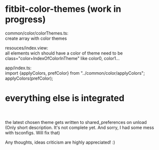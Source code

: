 # fitbit-color-themes (work in progress)
common/color/colorThemes.ts:<br>
create array with color themes

resouces/index.view:<br>
all elements wich should have a color of theme need to be class="color+IndexOfColorInTheme" like color0, color1...

app/index.ts:<br>
import {applyColors, prefColor} from "../common/color/applyColors";<br>
applyColors(prefColor);<br>

# everything else is integrated<br><br>
the latest chosen theme gets written to shared_preferences on unload<br>
(Only short description. It's not complete yet. And sorry, I had some mess with tsconfigs. Will fix that)

Any thoughts, ideas criticism are highly appreciated! :)
